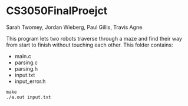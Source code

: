 # CS3050FinalProejct

Sarah Twomey, Jordan Wieberg, Paul Gillis, Travis Agne

This program lets two robots traverse through a maze and find their way from start to finish without touching each other. 
This folder contains: 
* main.c
* parsing.c
* parsing.h
* input.txt
* input_error.h
```
make
./a.out input.txt
```
